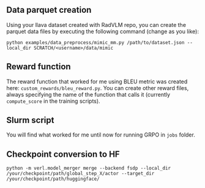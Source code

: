 ## Data parquet creation
Using your llava dataset created with RadVLM repo, you can create the parquet data files by executing the following command (change as you like):
```
python examples/data_preprocess/mimic_mm.py /path/to/dataset.json --local_dir SCRATCH/<username>/data/mimic
```

## Reward function 
The reward function that worked for me using BLEU metric was created here: `custom_rewards/bleu_reward.py`. You can create other reward files, always specifying the name of the function that calls it (currently `compute_score` in the training scripts). 

## Slurm script 
You will find what worked for me until now for running GRPO in `jobs` folder. 

## Checkpoint conversion to HF
```
python -m verl.model_merger merge --backend fsdp --local_dir /your/checkpoint/path/global_step_X/actor --target_dir /your/checkpoint/path/huggingface/
```


